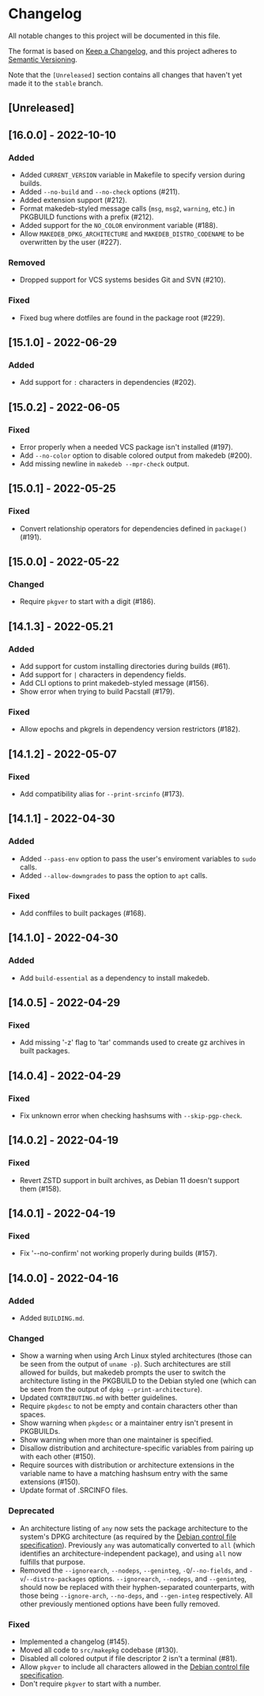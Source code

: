 # Changelog
All notable changes to this project will be documented in this file.

The format is based on [Keep a Changelog](https://keepachangelog.com/en/1.0.0/),
and this project adheres to [Semantic Versioning](https://semver.org/spec/v2.0.0.html).

Note that the `[Unreleased]` section contains all changes that haven't yet made it to the `stable` branch.

## [Unreleased]

## [16.0.0] - 2022-10-10
### Added
- Added `CURRENT_VERSION` variable in Makefile to specify version during builds.
- Added `--no-build` and `--no-check` options (#211).
- Added extension support (#212).
- Format makedeb-styled message calls (`msg`, `msg2`, `warning`, etc.) in PKGBUILD functions with a prefix (#212).
- Added support for the `NO_COLOR` environment variable (#188).
- Allow `MAKEDEB_DPKG_ARCHITECTURE` and `MAKEDEB_DISTRO_CODENAME` to be overwritten by the user (#227).

### Removed
- Dropped support for VCS systems besides Git and SVN (#210).

### Fixed
- Fixed bug where dotfiles are found in the package root (#229).

## [15.1.0] - 2022-06-29
### Added
- Add support for `:` characters in dependencies (#202).

## [15.0.2] - 2022-06-05
### Fixed
- Error properly when a needed VCS package isn't installed (#197).
- Add `--no-color` option to disable colored output from makedeb (#200).
- Add missing newline in `makedeb --mpr-check` output.

## [15.0.1] - 2022-05-25
### Fixed
- Convert relationship operators for dependencies defined in `package()` (#191).

## [15.0.0] - 2022-05-22
### Changed
- Require `pkgver` to start with a digit (#186).

## [14.1.3] - 2022-05.21
### Added
- Add support for custom installing directories during builds (#61).
- Add support for `|` characters in dependency fields.
- Add CLI options to print makedeb-styled message (#156).
- Show error when trying to build Pacstall (#179).

### Fixed
- Allow epochs and pkgrels in dependency version restrictors (#182).

## [14.1.2] - 2022-05-07
### Fixed
- Add compatibility alias for `--print-srcinfo` (#173).

## [14.1.1] - 2022-04-30
### Added
- Added `--pass-env` option to pass the user's enviroment variables to `sudo` calls.
- Added `--allow-downgrades` to pass the option to `apt` calls.

### Fixed
- Add conffiles to built packages (#168).

## [14.1.0] - 2022-04-30
### Added
- Add `build-essential` as a dependency to install makedeb.

## [14.0.5] - 2022-04-29
### Fixed
- Add missing '-z' flag to 'tar' commands used to create gz archives in built packages.

## [14.0.4] - 2022-04-29
### Fixed
- Fix unknown error when checking hashsums with `--skip-pgp-check`.

## [14.0.2] - 2022-04-19
### Fixed
- Revert ZSTD support in built archives, as Debian 11 doesn't support them (#158).

## [14.0.1] - 2022-04-19
### Fixed
-  Fix '--no-confirm' not working properly during builds (#157).

## [14.0.0] - 2022-04-16
### Added
- Added `BUILDING.md`.

### Changed
- Show a warning when using Arch Linux styled architectures (those can be seen from the output of `uname -p`). Such architectures are still allowed for builds, but makedeb prompts the user to switch the architecture listing in the PKGBUILD to the Debian styled one (which can be seen from the output of `dpkg --print-architecture`).
- Updated `CONTRIBUTING.md` with better guidelines.
- Require `pkgdesc` to not be empty and contain characters other than spaces.
- Show warning when `pkgdesc` or a maintainer entry isn't present in PKGBUILDs.
- Show warning when more than one maintainer is specified.
- Disallow distribution and architecture-specific variables from pairing up with each other (#150).
- Require sources with distribution or architecture extensions in the variable name to have a matching hashsum entry with the same extensions (#150).
- Update format of .SRCINFO files.

### Deprecated
- An architecture listing of `any` now sets the package architecture to the system's DPKG architecture (as required by the [Debian control file specification](https://www.debian.org/doc/debian-policy/ch-controlfields.html#s-f-architecture)). Previously `any` was automatically converted to `all` (which identifies an architecture-independent package), and using `all` now fulfills that purpose.
- Removed the `--ignorearch`, `--nodeps`, `--geninteg`, `-Q`/`--no-fields`, and `-v`/`--distro-packages` options. `--ignorearch`, `--nodeps`, and `--geninteg`, should now be replaced with their hyphen-separated counterparts, with those being `--ignore-arch`, `--no-deps`, and `--gen-integ` respectively. All other previously mentioned options have been fully removed.

### Fixed
- Implemented a changelog (#145).
- Moved all code to `src/makepkg` codebase (#130).
- Disabled all colored output if file descriptor 2 isn't a terminal (#81).
- Allow `pkgver` to include all characters allowed in the [Debian control file specification](https://www.debian.org/doc/debian-policy/ch-controlfields.html#s-f-version).
- Don't require `pkgver` to start with a number.
